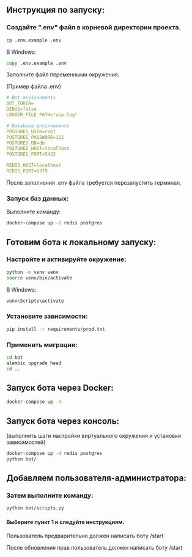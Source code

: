 ## Инструкция по запуску:

### Создайте ".env" файл в корневой директории проекта.

```bash
cp .env.example .env
```

В Windows:

```bat
copy .env.example .env
```

Заполните файл переменными окружения.

(Пример файла .env)

```yml
# Bot environments
BOT_TOKEN=
DEBUG=false
LOGGER_FILE_PATH="app.log"

# Database environments
POSTGRES_USER=root
POSTGRES_PASSWORD=111
POSTGRES_DB=db
POSTGRES_HOST=localhost
POSTGRES_PORT=5432

REDIS_HOST=localhost
REDIS_PORT=6379
```

После заполнения .env файла требуется перезапустить терминал.

### Запуск баз данных:

Выполните команду:

```bash
docker-compose up -d redis postgres
```

## Готовим бота к локальному запуску:

### Настройте и активируйте окружение:

```bash
python -m venv venv
source venv/bin/activate
```

В Windows:

```bat
venv\Scripts\activate
```

### Установите зависимости:

```bash
pip install -r requirements/prod.txt
```

### Применить миграции:

```bash
cd bot
alembic upgrade head
cd ..
```

## Запуск бота через Docker:

```bash
docker-compose up -d
```

## Запуск бота через консоль:

(выполнить шаги настройки виртуального окружения и установки зависимостей)

```bash
docker-compose up -d redis postgres
python bot/
```

## Добавляем пользователя-администратора:

### Затем выполните команду:

```bash
python bot/scripts.py
```

#### Выберите пункт 1 и следуйте инструкциям.

Пользователь предварительно должен написать боту /start

После обновления прав пользователь должен написать боту /start
